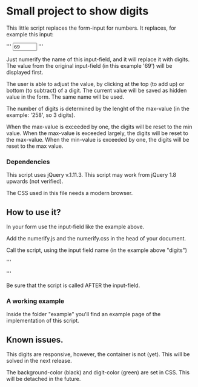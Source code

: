 # Small project to show digits
This little script replaces the form-input for numbers.
It replaces, for example this input:

'''
<input type="number" name="digits" min="5" max="258" value="69">
'''

Just numerify the name of this input-field, and it will replace it with digits.
The value from the original input-field (in this example '69') will be displayed first.

The user is able to adjust the value, by clicking at the top (to add up) or bottom (to subtract) of a digit.
The current value will be saved as hidden value in the form. The same name will be used.

The number of digits is determined by the lenght of the max-value (in the example: '258', so 3 digits).

When the max-value is exceeded by one, the digits will be reset to the min value.
When the max-value is exceeded largely, the digits will be reset to the max-value.
When the min-value is exceeded by one, the digits will be reset to the max value.

### Dependencies
This script uses jQuery v.1.11.3. This script may work from jQuery 1.8 upwards (not verified).

The CSS used in this file needs a modern browser.

## How to use it?
In your form use the input-field like the example above.

Add the numerify.js and the numerify.css in the head of your document.

Call the script, using the input field name (in the example above "digits")

'''
<script>
...
numerify('digits');
...
</script>
'''

Be sure that the script is called AFTER the input-field.

### A working example
Inside the folder "example" you'll find an example page of the implementation of this script.


## Known issues.
This digits are responsive, however, the container is not (yet). This will be solved in the next release.

The background-color (black) and digit-color (green) are set in CSS. This will be detached in the future.